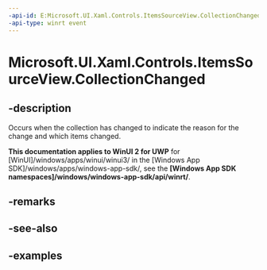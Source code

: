 ```yaml
---
-api-id: E:Microsoft.UI.Xaml.Controls.ItemsSourceView.CollectionChanged
-api-type: winrt event
---
```


# Microsoft.UI.Xaml.Controls.ItemsSourceView.CollectionChanged

<!--
// This member is not implemented in C#
-->

## -description

Occurs when the collection has changed to indicate the reason for the change and which items changed.

**This documentation applies to WinUI 2 for UWP** for [WinUI]/windows/apps/winui/winui3/ in the [Windows App SDK]/windows/apps/windows-app-sdk/, see the **[Windows App SDK namespaces]/windows/windows-app-sdk/api/winrt/**.

## -remarks

## -see-also

## -examples

